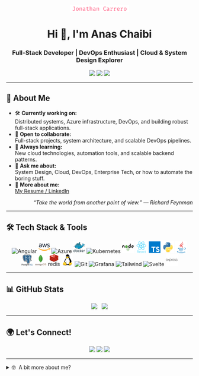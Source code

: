 <!-- Profile Logo / Banner (Optional, remove if not needed) -->
<p align="center">
  <img src="https://raw.githubusercontent.com/Joncarre/Joncarre/main/logo/preview.png" width="160" alt="Logo" />
</p>

<h1 align="center">Hi 👋, I'm Anas Chaibi</h1>
<h3 align="center">Full-Stack Developer | DevOps Enthusiast | Cloud & System Design Explorer</h3>

<p align="center">
  <a href="https://anas-chaibi.me"><img src="https://img.shields.io/badge/Portfolio-anas--chaibi.me-009688?style=for-the-badge&logo=google-chrome&logoColor=white"/></a>
  <a href="https://www.linkedin.com/in/anas-chaibi/"><img src="https://img.shields.io/badge/LinkedIn-Anas%20Chaibi-0a66c2?style=for-the-badge&logo=linkedin&logoColor=white"/></a>
  <a href="mailto:anas.chaibi@insat.ucar.tn"><img src="https://img.shields.io/badge/Email-anas.chaibi@insat.ucar.tn-d14836?style=for-the-badge&logo=gmail&logoColor=white"/></a>
</p>

---

## 🚀 About Me

- 🛠 **Currently working on:**  
  Distributed systems, Azure infrastructure, DevOps, and building robust full-stack applications.
- 🤝 **Open to collaborate:**  
  Full-stack projects, system architecture, and scalable DevOps pipelines.
- 🌱 **Always learning:**  
  New cloud technologies, automation tools, and scalable backend patterns.
- 💬 **Ask me about:**  
  System Design, Cloud, DevOps, Enterprise Tech, or how to automate the boring stuff.
- 📄 **More about me:**  
  [My Resume / LinkedIn](https://www.linkedin.com/in/anas-chaibi/)

<p align="right"><i>“Take the world from another point of view.” — Richard Feynman</i></p>

---

## 🛠️ Tech Stack & Tools

<p align="center">
  <img alt="Angular" src="https://angular.io/assets/images/logos/angular/angular.svg" width="32" />
  <img alt="AWS" src="https://raw.githubusercontent.com/devicons/devicon/master/icons/amazonwebservices/amazonwebservices-original-wordmark.svg" width="32" />
  <img alt="Azure" src="https://www.vectorlogo.zone/logos/microsoft_azure/microsoft_azure-icon.svg" width="32" />
  <img alt="Docker" src="https://raw.githubusercontent.com/devicons/devicon/master/icons/docker/docker-original-wordmark.svg" width="32" />
  <img alt="Kubernetes" src="https://www.vectorlogo.zone/logos/kubernetes/kubernetes-icon.svg" width="32" />
  <img alt="Node.js" src="https://raw.githubusercontent.com/devicons/devicon/master/icons/nodejs/nodejs-original-wordmark.svg" width="32" />
  <img alt="React" src="https://raw.githubusercontent.com/devicons/devicon/master/icons/react/react-original-wordmark.svg" width="32" />
  <img alt="TypeScript" src="https://raw.githubusercontent.com/devicons/devicon/master/icons/typescript/typescript-original.svg" width="32" />
  <img alt="Python" src="https://raw.githubusercontent.com/devicons/devicon/master/icons/python/python-original.svg" width="32" />
  <img alt="Java" src="https://raw.githubusercontent.com/devicons/devicon/master/icons/java/java-original.svg" width="32" />
  <img alt="PostgreSQL" src="https://raw.githubusercontent.com/devicons/devicon/master/icons/postgresql/postgresql-original-wordmark.svg" width="32" />
  <img alt="MongoDB" src="https://raw.githubusercontent.com/devicons/devicon/master/icons/mongodb/mongodb-original-wordmark.svg" width="32" />
  <img alt="Redis" src="https://raw.githubusercontent.com/devicons/devicon/master/icons/redis/redis-original-wordmark.svg" width="32" />
  <img alt="Linux" src="https://raw.githubusercontent.com/devicons/devicon/master/icons/linux/linux-original.svg" width="32" />
  <img alt="Git" src="https://www.vectorlogo.zone/logos/git-scm/git-scm-icon.svg" width="32" />
  <img alt="Grafana" src="https://www.vectorlogo.zone/logos/grafana/grafana-icon.svg" width="32" />
  <img alt="Tailwind" src="https://www.vectorlogo.zone/logos/tailwindcss/tailwindcss-icon.svg" width="32" />
  <img alt="Svelte" src="https://upload.wikimedia.org/wikipedia/commons/1/1b/Svelte_Logo.svg" width="32" />
  <img alt="ExpressJS" src="https://raw.githubusercontent.com/devicons/devicon/master/icons/express/express-original-wordmark.svg" width="32" />
  <!-- Add or remove icons as you wish -->
</p>

---

## 📊 GitHub Stats

<p align="center">
  <img src="https://github-readme-stats.vercel.app/api?username=anaschaibi&show_icons=true&theme=vue" height="160" />
  &nbsp;
  <img src="https://github-readme-stats.vercel.app/api/top-langs/?username=anaschaibi&layout=compact&show_icons=true&theme=vue" height="160"/>
</p>

---

## 🌍 Let's Connect!

<p align="center">
  <a href="https://anas-chaibi.me"><img src="https://img.shields.io/badge/Website-anas--chaibi.me-009688?style=flat-square&logo=google-chrome&logoColor=white"/></a>
  <a href="https://www.linkedin.com/in/anas-chaibi/"><img src="https://img.shields.io/badge/LinkedIn-Anas%20Chaibi-0a66c2?style=flat-square&logo=linkedin&logoColor=white"/></a>
  <a href="mailto:anas.chaibi@insat.ucar.tn"><img src="https://img.shields.io/badge/Email-anas.chaibi@insat.ucar.tn-d14836?style=flat-square&logo=gmail&logoColor=white"/></a>
</p>

---

<!-- Fun fact (optional, adds a human touch) -->
<details>
  <summary>🤓 &nbsp;A bit more about me?</summary>
  <ul>
    <li>🚴 Loves cycling and exploring new tech tools.</li>
    <li>🌐 Believes in open source and knowledge sharing.</li>
    <li>🤝 Always happy to mentor or collaborate on cool projects.</li>
  </ul>
</details>
